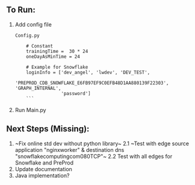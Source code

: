## To Run:
1. Add config file
    ```
    Config.py

        # Constant
        trainingTime =  30 * 24
        oneDayAsMinTime = 24

        # Example for Snowflake
        loginInfo = ['dev_angel', 'lwdev', 'DEV_TEST',
                     'PREPROD_CDB_SNOWFLAKE_E6FB97EF9C0EFB48D1AA880139F22303', 'GRAPH_INTERNAL',
                     'password']
        ```
2. Run Main.py

##
## Next Steps (Missing):
1. ~Fix online std dev without python library~
2.1 ~Test with edge source application "nginxworker" & destination dns "snowflakecomputingcom080TCP"~
2.2 Test with all edges for Snowflake and PreProd
3. Update documentation
4. Java implementation?
